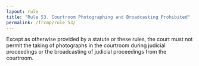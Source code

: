 ```yaml
---
layout: rule
title: "Rule 53. Courtroom Photographing and Broadcasting Prohibited"
permalink: /frcmp/rule_53/
---
```


Except as otherwise provided by a statute or these rules, the court must not permit the taking of photographs in the courtroom during judicial proceedings or the broadcasting of judicial proceedings from the courtroom.
